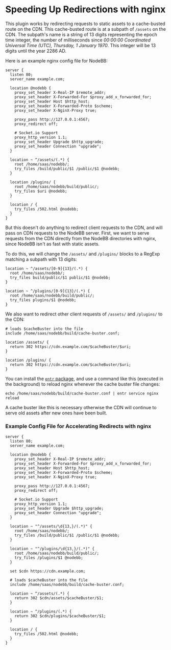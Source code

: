 # Speeding Up Redirections with nginx

This plugin works by redirecting requests to static assets to a cache-busted route on the CDN. This cache-busted route is at a subpath of `/assets` on the CDN. The subpath's name is a string of 13 digits representing the epoch time integer, the number of milliseconds since *00:00:00 Coordinated Universal Time (UTC), Thursday, 1 January 1970*. This integer will be 13 digits until the year 2286 AD. 

Here is an example nginx config file for NodeBB:

```
server {
  listen 80;
  server_name example.com;

  location @nodebb {
    proxy_set_header X-Real-IP $remote_addr;
    proxy_set_header X-Forwarded-For $proxy_add_x_forwarded_for;
    proxy_set_header Host $http_host;
    proxy_set_header X-Forwarded-Proto $scheme;
    proxy_set_header X-NginX-Proxy true;

    proxy_pass http://127.0.0.1:4567;
    proxy_redirect off;

    # Socket.io Support
    proxy_http_version 1.1;
    proxy_set_header Upgrade $http_upgrade;
    proxy_set_header Connection "upgrade";
  }

  location ~ ^/assets/(.*) {
    root /home/saas/nodebb/;
    try_files /build/public/$1 /public/$1 @nodebb;
  }

  location /plugins/ {
    root /home/saas/nodebb/build/public/;
    try_files $uri @nodebb;
  }

  location / {
    try_files /502.html @nodebb;
  }
}
```

But this doesn't do anything to redirect client requests to the CDN, and will pass on CDN requests to the NodeBB server. First, we want to serve requests from the CDN directly from the NodeBB directories with nginx, since NodeBB isn't as fast with static assets.

To do this, we will change the `/assets/` and `/plugins/` blocks to a RegExp matching a subpath with 13 digits:

```
location ~ ^/assets/[0-9]{13}/(.*) {
  root /home/saas/nodebb/;
  try_files build/public/$1 public/$1 @nodebb;
}

location ~ ^/plugins/[0-9]{13}/(.*) {
  root /home/saas/nodebb/build/public/;
  try_files plugins/$1 @nodebb;
}
```

We also want to redirect other client requests of `/assets/` and `/plugins/` to the CDN:

```
# loads $cacheBuster into the file
include /home/saas/nodebb/build/cache-buster.conf;

location /assets/ {
  return 302 https://cdn.example.com/$cacheBuster/$uri;
}

location /plugins/ {
  return 302 https://cdn.example.com/$cacheBuster/$uri;
}
```

You can install the [`entr` package](http://entrproject.org/), and use a command like this (executed in the background) to reload nginx whenever the cache buster file changes:

```
echo /home/saas/nodebb/build/cache-buster.conf | entr service nginx reload
```

A cache buster like this is necessary otherwise the CDN will continue to serve old assets after new ones have been built.

### Example Config File for Accelerating Redirects with nginx

```
server {
  listen 80;
  server_name example.com;

  location @nodebb {
    proxy_set_header X-Real-IP $remote_addr;
    proxy_set_header X-Forwarded-For $proxy_add_x_forwarded_for;
    proxy_set_header Host $http_host;
    proxy_set_header X-Forwarded-Proto $scheme;
    proxy_set_header X-NginX-Proxy true;

    proxy_pass http://127.0.0.1:4567;
    proxy_redirect off;

    # Socket.io Support
    proxy_http_version 1.1;
    proxy_set_header Upgrade $http_upgrade;
    proxy_set_header Connection "upgrade";
  }

  location ~ "^/assets/\d{13,}/(.*)" {
    root /home/saas/nodebb/;
    try_files /build/public/$1 /public/$1 @nodebb;
  }

  location ~ "^/plugins/\d{13,}/(.*)" {
    root /home/saas/nodebb/build/public/;
    try_files /plugins/$1 @nodebb;
  }

  set $cdn https://cdn.example.com;

  # loads $cacheBuster into the file
  include /home/saas/nodebb/build/cache-buster.conf;

  location ~ ^/assets/(.*) {
    return 302 $cdn/assets/$cacheBuster/$1;
  }

  location ~ ^/plugins/(.*) {
    return 302 $cdn/plugins/$cacheBuster/$1;
  }

  location / {
    try_files /502.html @nodebb;
  }
}
```
